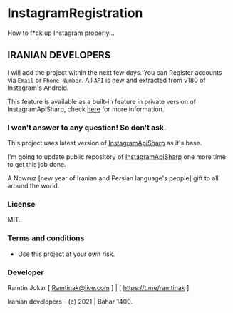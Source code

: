 # InstagramRegistration
How to f*ck up Instagram properly...

## IRANIAN DEVELOPERS

I will add the project within the next few days.
You can Register accounts via `Email` or `Phone Number`. All `API` is new and extracted from v180 of Instagram's Android.

This feature is available as a built-in feature in private version of InstagramApiSharp, check [here](https://github.com/ramtinak/InstagramApiSharp/issues/243) for more information.

### I won't answer to any question! So don't ask.

This project uses latest version of [InstagramApiSharp](https://github.com/ramtinak/InstagramApiSharp) as it's base. 

I'm going to update public repository of [InstagramApiSharp](https://github.com/ramtinak/InstagramApiSharp) one more time to get this job done.

A Nowruz [new year of Iranian and Persian language's people] gift to all around the world.

### License
MIT.


### Terms and conditions
- Use this project at your own risk.


### Developer
Ramtin Jokar [ Ramtinak@live.com ] | [ https://t.me/ramtinak ]


Iranian developers - (c) 2021 | Bahar 1400.
